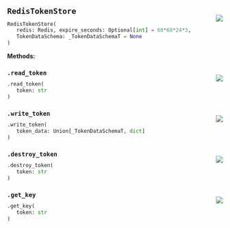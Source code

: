 #



## `RedisTokenStore`
<p align="right" style="margin-top:-20px;margin-bottom:-15px;"><a href="https://github.com/swelcker/U2D_MSA_SDK/tree/0.0.7/u2d_msa_sdk/auth/auth/backends/redis.py/#L9"><img src="https://img.shields.io/badge/-source-cccccc?style=flat&logo=github"></a></p>

```python
RedisTokenStore(
   redis: Redis, expire_seconds: Optional[int] = 60*60*24*3,
   TokenDataSchema: _TokenDataSchemaT = None
)
```




**Methods:**



### `.read_token`
<p align="right" style="margin-top:-20px;margin-bottom:-15px;"><a href="https://github.com/swelcker/U2D_MSA_SDK/tree/0.0.7/u2d_msa_sdk/auth/auth/backends/redis.py/#L20"><img src="https://img.shields.io/badge/-source-cccccc?style=flat&logo=github"></a></p>

```python
.read_token(
   token: str
)
```



### `.write_token`
<p align="right" style="margin-top:-20px;margin-bottom:-15px;"><a href="https://github.com/swelcker/U2D_MSA_SDK/tree/0.0.7/u2d_msa_sdk/auth/auth/backends/redis.py/#L26"><img src="https://img.shields.io/badge/-source-cccccc?style=flat&logo=github"></a></p>

```python
.write_token(
   token_data: Union[_TokenDataSchemaT, dict]
)
```



### `.destroy_token`
<p align="right" style="margin-top:-20px;margin-bottom:-15px;"><a href="https://github.com/swelcker/U2D_MSA_SDK/tree/0.0.7/u2d_msa_sdk/auth/auth/backends/redis.py/#L32"><img src="https://img.shields.io/badge/-source-cccccc?style=flat&logo=github"></a></p>

```python
.destroy_token(
   token: str
)
```



### `.get_key`
<p align="right" style="margin-top:-20px;margin-bottom:-15px;"><a href="https://github.com/swelcker/U2D_MSA_SDK/tree/0.0.7/u2d_msa_sdk/auth/auth/backends/redis.py/#L35"><img src="https://img.shields.io/badge/-source-cccccc?style=flat&logo=github"></a></p>

```python
.get_key(
   token: str
)
```

